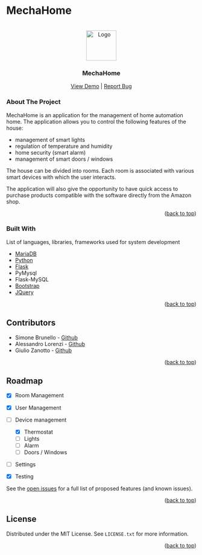 # MechaHome


<!-- PROJECT LOGO -->
<br />
<div align="center">
  <a href="https://github.com/simone36050/Documento5">
    <img src="https://static.thenounproject.com/png/2508990-200.png" alt="Logo" width="80" height="80">
  </a>

  <h3 align="center">MechaHome</h3>

  <p align="center">
    <a href="https://mechahome.simone36050.it/room/2">View Demo</a> |
    <a href="https://github.com/simone36050/Documento5/issues">Report Bug</a>
  </p>
</div>

### About The Project
MechaHome is an application for the management of home automation
home.
The application allows you to control the following features of the house:
* management of smart lights
* regulation of temperature and humidity
* home security (smart alarm)
* management of smart doors / windows

The house can be divided into rooms.
Each room is associated with various smart devices with which the user interacts.

The application will also give the opportunity to have quick access to purchase products compatible with the software directly from the Amazon shop.

<p align="right">(<a href="#top">back to top</a>)</p>

### Built With

List of languages, libraries, frameworks used for system development
* [MariaDB](https://mariadb.org)
* [Python](https://python.org)
* [Flask](https://flask.palletsprojects.com/)
* PyMysql
* Flask-MySQL
* [Bootstrap](https://getbootstrap.com)
* [JQuery](https://jquery.com)



<p align="right">(<a href="#top">back to top</a>)</p>

## Contributors

* Simone Brunello - [Github](https://github.com/simone36050)
* Alessandro Lorenzi - [Github](https://github.com/aalleeee)
* Giulio Zanotto - [Github](https://github.com/idkguys)


<p align="right">(<a href="#top">back to top</a>)</p>

## Roadmap

- [x] Room Management
- [x] User Management
- [ ] Device management
   - [x] Thermostat
   - [ ] Lights
   - [ ] Alarm
   - [ ] Doors / Windows
 - [ ] Settings
 - [x] Testing


See the [open issues](https://github.com/simone36050/Documento5/issues) for a full list of proposed features (and known issues).

<p align="right">(<a href="#top">back to top</a>)</p>

## License
Distributed under the MIT License. See `LICENSE.txt` for more information.

<p align="right">(<a href="#top">back to top</a>)</p>
